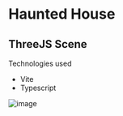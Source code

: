 # Haunted House

## ThreeJS Scene

Technologies used

- Vite
- Typescript

![image](https://user-images.githubusercontent.com/6734058/228045314-80cd25be-929b-44fd-8c1a-605fe8ca9a06.png)
